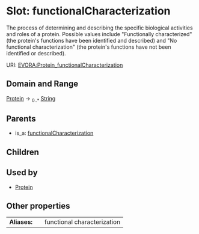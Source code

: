 
# Slot: functionalCharacterization

The process of determining and describing the specific biological activities and roles of a protein. Possible values include "Functionally characterized" (the protein's functions have been identified and described) and "No functional characterization" (the protein's functions have not been identified or described).

URI: [EVORA:Protein_functionalCharacterization](https://evora-project.eu/Protein_functionalCharacterization)


## Domain and Range

[Protein](Protein.md) &#8594;  <sub>0..\*</sub> [String](types/String.md)

## Parents

 *  is_a: [functionalCharacterization](functionalCharacterization.md)

## Children


## Used by

 * [Protein](Protein.md)

## Other properties

|  |  |  |
| --- | --- | --- |
| **Aliases:** | | functional characterization |